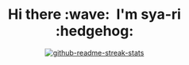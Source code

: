 <h1 align='center'>Hi there :wave:&nbsp; I'm sya-ri :hedgehog:</h2>

<p align='center'>
  <a href="https://github.com/DenverCoder1/github-readme-streak-stats"><img src="https://github-readme-streak-stats.herokuapp.com/?user=sya-ri" alt="github-readme-streak-stats" /></a>
</p>

